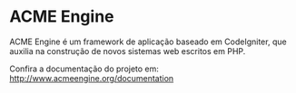 ACME Engine
===========

ACME Engine é um framework de aplicação baseado em CodeIgniter, que auxilia na construção de novos sistemas web escritos em PHP.

Confira a documentação do projeto em: http://www.acmeengine.org/documentation
